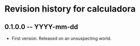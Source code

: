 # Revision history for calculadora

## 0.1.0.0 -- YYYY-mm-dd

* First version. Released on an unsuspecting world.

